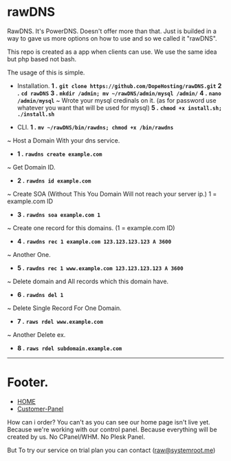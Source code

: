# rawDNS

RawDNS. It's PowerDNS. Doesn't offer more than that. Just is builded in a way to gave us more options on how to use and so we called it "rawDNS". 


This repo is created as a app when clients can use. We use the same idea but php based not bash. 

The usage of this is simple. 

* Installation.
**1 .** **`git clone https://github.com/DopeHosting/rawDNS.git`**
**2 .** **`cd rawDNS`**
**3 .** **`mkdir /admin; mv ~/rawDNS/admin/mysql /admin/`**
**4 .** **`nano /admin/mysql`**
~ Wrote your mysql credinals on it. (as for password use whatever you want that will be used for mysql)
**5 .** **`chmod +x install.sh; ./install.sh`**

* CLI.
**1 .** **`mv ~/rawDNS/bin/rawdns; chmod +x /bin/rawdns`**

~ Host a Domain With your dns service.
* **1 .** **`rawdns create example.com`**

~ Get Domain ID.
* **2 .** **`rawdns id example.com`**

~ Create SOA (Without This You Domain Will not reach your server ip.) 1 = example.com ID
* **3 .** **`rawdns soa example.com 1`**

~ Create one record for this domains. (1 = example.com ID)
* **4 .** **`rawdns rec 1 example.com 123.123.123.123 A 3600`**

~ Another One.
* **5 .** **`rawdns rec 1 www.example.com 123.123.123.123 A 3600`**

~ Delete domain and All records which this domain have.
* **6 .** **`rawdns del 1`**

~ Delete Single Record For One Domain.
* **7 .** **`raws rdel www.example.com`**

~ Another Delete ex.
* **8 .** **`raws rdel subdomain.example.com`**



---


# Footer.

* [HOME](http://dopehosting.com/)
* [Customer-Panel](https://dopeinfinity.io/)

How can i order? You can't as you can see our home page isn't live yet. Because we're working with our control panel. Because everything will be created by us. No CPanel/WHM. No Plesk Panel.

But To try our service on trial plan you can contact (raw@systemroot.me)
